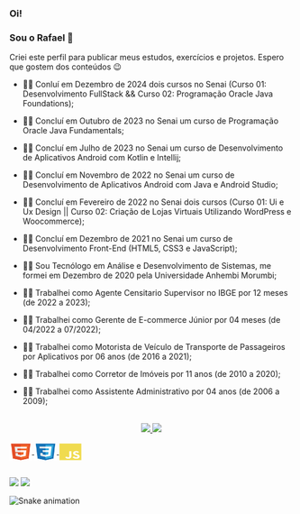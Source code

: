 ### Oi! 
### Sou o Rafael 👋

Criei este perfil para publicar meus estudos, exercícios e projetos.
Espero que gostem dos conteúdos 😉

- 👨‍🎓 Conluí em Dezembro de 2024 dois cursos no Senai (Curso 01: Desenvolvimento FullStack && Curso 02: Programação Oracle Java Foundations);
- 👨‍🎓 Concluí em Outubro de 2023 no Senai um curso de Programação Oracle Java Fundamentals;
- 👨‍🎓 Concluí em Julho de 2023 no Senai um curso de Desenvolvimento de Aplicativos Android com Kotlin e Intellij;
- 👨‍🎓 Concluí em Novembro de 2022 no Senai um curso de Desenvolvimento de Aplicativos Android com Java e Android Studio;
- 👨‍🎓 Concluí em Fevereiro de 2022 no Senai dois cursos (Curso 01: Ui e Ux Design || Curso 02: Criação de Lojas Virtuais Utilizando WordPress e Woocommerce);
- 👨‍🎓 Concluí em Dezembro de 2021 no Senai um curso de Desenvolvimento Front-End (HTML5, CSS3 e JavaScript);
- 👨‍🎓 Sou Tecnólogo em Análise e Desenvolvimento de Sistemas, me formei em Dezembro de 2020 pela Universidade Anhembi Morumbi;

- 🧑‍💼 Trabalhei como Agente Censitario Supervisor no IBGE por 12 meses (de 2022 a 2023);
- 🧑‍💼 Trabalhei como Gerente de E-commerce Júnior por 04 meses (de 04/2022 a 07/2022);
- 🧑‍💼 Trabalhei como Motorista de Veículo de Transporte de Passageiros por Aplicativos por 06 anos (de 2016 a 2021);
- 🧑‍💼 Trabalhei como Corretor de Imóveis por 11 anos (de 2010 a 2020);
- 🧑‍💼 Trabalhei como Assistente Administrativo por 04 anos (de 2006 a 2009);

<br>
<div align="center">
  <a href="https://github.com/Rafael-Custodio">
  <img height="180em" src="https://github-readme-stats.vercel.app/api?username=Rafael-Custodio&show_icons=true&theme=dracula&include_all_commits=true&count_private=true"/>
  <img height="180em" src="https://github-readme-stats.vercel.app/api/top-langs/?username=Rafael-Custodio&layout=compact&langs_count=7&theme=dracula"/>
</div>
<div style="display: inline_block"><br>
  <img align="center" alt="Rafa-HTML" height="30" width="40" src="https://raw.githubusercontent.com/devicons/devicon/master/icons/html5/html5-original.svg">
  <img align="center" alt="Rafa-CSS" height="30" width="40" src="https://raw.githubusercontent.com/devicons/devicon/master/icons/css3/css3-original.svg">
  <img align="center" alt="Rafa-Js" height="30" width="40" src="https://raw.githubusercontent.com/devicons/devicon/master/icons/javascript/javascript-plain.svg">
</div>
  
  ##

<div>
  <a href="https://www.instagram.com/silvarafaelcustodio/" target="_blank"><img src="https://img.shields.io/badge/-Instagram-%23E4405F?style=for-the-badge&logo=instagram&logoColor=white" target="_blank"></a>
  <a href = "mailto:rafaelcustodio@msn.com"><img src="https://img.shields.io/badge/Microsoft_Outlook-0078D4?style=for-the-badge&logo=microsoft-outlook&logoColor=white" target="_blank"></a>
   
  </div>
  
  ![Snake animation](https://github.com/rafael-custodio/rafael-custodio/blob/output/github-contribution-grid-snake.svg)
